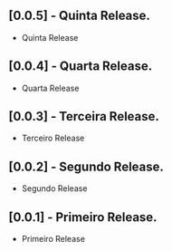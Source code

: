 ## [0.0.5] - Quinta Release.

* Quinta Release

## [0.0.4] - Quarta Release.

* Quarta Release
## [0.0.3] - Terceira Release.

* Terceiro Release

## [0.0.2] - Segundo Release.

* Segundo Release

## [0.0.1] - Primeiro Release.

* Primeiro Release